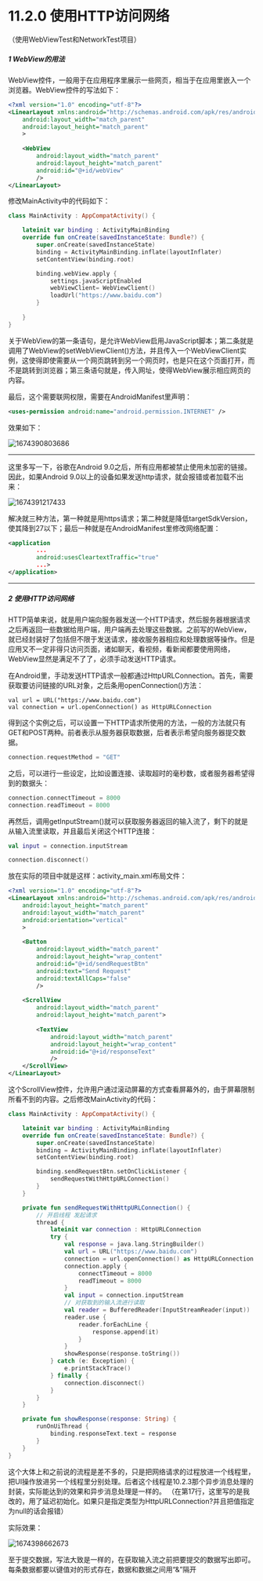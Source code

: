 # 11.2.0 使用HTTP访问网络

（使用WebViewTest和NetworkTest项目）

##### 1 WebView的用法

WebView控件，一般用于在应用程序里展示一些网页，相当于在应用里嵌入一个浏览器。WebView控件的写法如下：

```xml
<?xml version="1.0" encoding="utf-8"?>
<LinearLayout xmlns:android="http://schemas.android.com/apk/res/android"
    android:layout_width="match_parent"
    android:layout_height="match_parent"
    >
  
    <WebView
        android:layout_width="match_parent"
        android:layout_height="match_parent"
        android:id="@+id/webView"
        />
</LinearLayout>
```

修改MainActivity中的代码如下：

```kotlin
class MainActivity : AppCompatActivity() {

    lateinit var binding : ActivityMainBinding
    override fun onCreate(savedInstanceState: Bundle?) {
        super.onCreate(savedInstanceState)
        binding = ActivityMainBinding.inflate(layoutInflater)
        setContentView(binding.root)

        binding.webView.apply { 
            settings.javaScriptEnabled
            webViewClient= WebViewClient()
            loadUrl("https://www.baidu.com")
        }
  
    }
}
```

关于WebView的第一条语句，是允许WebView启用JavaScript脚本；第二条就是调用了WebView的setWebViewClient()方法，并且传入一个WebViewClient实例，这使得即使需要从一个网页跳转到另一个网页时，也是只在这个页面打开，而不是跳转到浏览器；第三条语句就是，传入网址，使得WebView展示相应网页的内容。

最后，这个需要联网权限，需要在AndroidManifest里声明：

```xml
<uses-permission android:name="android.permission.INTERNET" />
```

效果如下：

![1674390803686](image/11.2.0使用HTTP访问网络/1674390803686.png)

---

这里多写一下，谷歌在Android 9.0之后，所有应用都被禁止使用未加密的链接。因此，如果Android 9.0以上的设备如果发送http请求，就会报错或者加载不出来：

![1674391217433](image/11.2.0使用HTTP访问网络/1674391217433.png)

解决就三种方法，第一种就是用https请求；第二种就是降低targetSdkVersion，使其降到27以下；最后一种就是在AndroidManifest里修改网络配置：

```xml
<application
        ...
        android:usesCleartextTraffic="true"
        ...>
</application>
```

---

##### 2 使用HTTP访问网络

HTTP简单来说，就是用户端向服务器发送一个HTTP请求，然后服务器根据请求之后再返回一些数据给用户端，用户端再去处理这些数据。之前写的WebView，就已经封装好了包括但不限于发送请求，接收服务器相应和处理数据等操作。但是应用又不一定非得只访问页面，诸如聊天，看视频，看新闻都要使用网络，WebView显然是满足不了了，必须手动发送HTTP请求。

在Android里，手动发送HTTP请求一般都通过HttpURLConnection。首先，需要获取要访问链接的URL对象，之后条用openConnection()方法：

```
val url = URL("https://www.baidu.com")
val connection = url.openConnection() as HttpURLConnection
```

得到这个实例之后，可以设置一下HTTP请求所使用的方法，一般的方法就只有GET和POST两种。前者表示从服务器获取数据，后者表示希望向服务器提交数据。

```kotlin
connection.requestMethod = "GET"
```

之后，可以进行一些设定，比如设置连接、读取超时的毫秒数，或者服务器希望得到的数据头：

```kotlin
connection.connectTimeout = 8000
connection.readTimeout = 8000
```

再然后，调用getInputStream()就可以获取服务器返回的输入流了，剩下的就是从输入流里读取，并且最后关闭这个HTTP连接：

```kotlin
val input = connection.inputStream

connection.disconnect()
```

放在实际的项目中就是这样：activity_main.xml布局文件：

```xml
<?xml version="1.0" encoding="utf-8"?>
<LinearLayout xmlns:android="http://schemas.android.com/apk/res/android"
    android:layout_height="match_parent"
    android:layout_width="match_parent"
    android:orientation="vertical"
    >
  
    <Button
        android:layout_width="match_parent"
        android:layout_height="wrap_content"
        android:id="@+id/sendRequestBtn"
        android:text="Send Request"
        android:textAllCaps="false"
        />
  
    <ScrollView
        android:layout_width="match_parent"
        android:layout_height="match_parent">
      
        <TextView
            android:layout_width="match_parent"
            android:layout_height="wrap_content"
            android:id="@+id/responseText"
            />
    </ScrollView>
</LinearLayout>
```

这个ScrollView控件，允许用户通过滚动屏幕的方式查看屏幕外的，由于屏幕限制所看不到的内容。之后修改MainActivity的代码：

```kotlin
class MainActivity : AppCompatActivity() {

    lateinit var binding : ActivityMainBinding
    override fun onCreate(savedInstanceState: Bundle?) {
        super.onCreate(savedInstanceState)
        binding = ActivityMainBinding.inflate(layoutInflater)
        setContentView(binding.root)

        binding.sendRequestBtn.setOnClickListener {
            sendRequestWithHttpURLConnection()
        }
    }

    private fun sendRequestWithHttpURLConnection() {
        // 开启线程 发起请求
        thread {
            lateinit var connection : HttpURLConnection
            try {
                val response = java.lang.StringBuilder()
                val url = URL("https://www.baidu.com")
                connection = url.openConnection() as HttpURLConnection
                connection.apply {
                    connectTimeout = 8000
                    readTimeout = 8000
                }
                val input = connection.inputStream
                // 对获取到的输入流进行读取
                val reader = BufferedReader(InputStreamReader(input))
                reader.use {
                    reader.forEachLine {
                        response.append(it)
                    }
                }
                showResponse(response.toString())
            } catch (e: Exception) {
                e.printStackTrace()
            } finally {
                connection.disconnect()
            }
        }
    }

    private fun showResponse(response: String) {
        runOnUiThread {
            binding.responseText.text = response
        }
    }
}
```

这个大体上和之前说的流程是差不多的，只是把网络请求的过程放进一个线程里，把UI操作放进另一个线程里分别处理。后者这个线程是10.2.3那个异步消息处理的封装，实际能达到的效果和异步消息处理是一样的。
（在第17行，这里写的是我改的，用了延迟初始化。如果只是指定类型为HttpURLConnection?并且把值指定为null的话会报错）

实际效果：

![1674398662673](image/11.2.0使用HTTP访问网络/1674398662673.png)

至于提交数据，写法大致是一样的，在获取输入流之前把要提交的数据写出即可。每条数据都要以键值对的形式存在，数据和数据之间用“&”隔开

